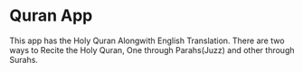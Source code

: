 # Quran App
This app has the Holy Quran Alongwith English Translation.
There are two ways to Recite the Holy Quran, One through Parahs(Juzz) and other through Surahs.
